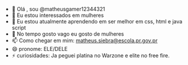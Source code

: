 - 👋 Olá , sou @matheusgamer12344321
- 👀 Eu estou interessados em mulheres
- 🌱 Eu estou atualmente aprendendo em ser melhor em css, html e java script
- 💞️ No tempo gosto vago eu gosto de mulheres
- 📫 Como chegar em mim: matheus.siebra@escola.pr.gov.pr
- 😄 pronome: ELE/DELE
- ⚡ curiosidades: Ja peguei platina no Warzone e elite no free fire.

